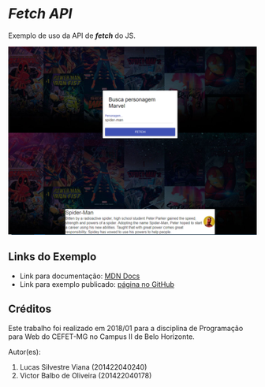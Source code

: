 # _Fetch API_

Exemplo de uso da API de ***fetch*** do JS.

![](images/screenshot.png)


## Links do Exemplo

- Link para documentação: [MDN Docs][doc]
- Link para exemplo publicado: [página no GitHub][vivo]

## Créditos

Este trabalho foi realizado em 2018/01 para a disciplina de Programação para Web do CEFET-MG no Campus II de Belo Horizonte.

Autor(es):

1. Lucas Silvestre Viana (201422040240)
1. Victor Balbo de Oliveira (201422040178)

[doc]: https://developer.mozilla.org/pt-BR/docs/Web/API/Fetch_API
[vivo]: https://victorbalbo.github.io/cefet-fetch/
